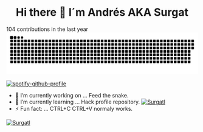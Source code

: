 <h1 align="center"> Hi there 👋 I´m Andrés AKA Surgat </h1>

104 contributions in the last year 
![Snake animation](https://raw.githubusercontent.com/surgatengit/surgatengit/output/github-contribution-grid-snake-dark.svg)

[![spotify-github-profile](https://spotify-github-profile.kittinanx.com/api/view?uid=g4vehpi40mimfuucijdchzu7v&cover_image=true&theme=novatorem&show_offline=false&background_color=061f05&interchange=false&bar_color=53b14f&bar_color_cover=false)](https://open.spotify.com/user/g4vehpi40mimfuucijdchzu7v)

- 🔭 I’m currently working on ... Feed the snake. 
- 🌱 I’m currently learning ... Hack profile repository.                 [![Surgatl](https://www.hackthebox.com/badge/image/259694)](https://app.hackthebox.com/profile/259694)
- ⚡ Fun fact: ... CTRL+C CTRL+V normaly works.

[![Surgatl](https://www.hackthebox.com/badge/image/259694)](https://app.hackthebox.com/profile/259694)
